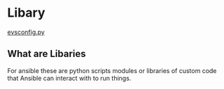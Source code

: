 # Libary

[evsconfig.py](evsconfig.py.md)


## What are Libaries

For ansible these are python scripts modules or libraries of custom code that Ansible can interact with to run things. 